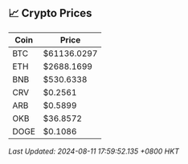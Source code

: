 ## 📈 Crypto Prices

| Coin | Price |
| ---- | ----- |
| BTC | $61136.0297 |
| ETH | $2688.1699 |
| BNB | $530.6338 |
| CRV | $0.2561 |
| ARB | $0.5899 |
| OKB | $36.8572 |
| DOGE | $0.1086 |

_Last Updated: 2024-08-11 17:59:52.135 +0800 HKT_